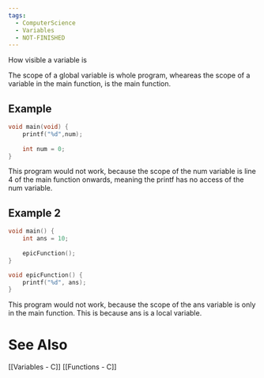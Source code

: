 ```yaml
---
tags:
  - ComputerScience
  - Variables
  - NOT-FINISHED
---
```

How visible a variable is

The scope of a global variable is whole program, wheareas the scope of a variable in the main function, is the main function.

## Example
```c showlinenumbers {2,4}
void main(void) {
	printf("%d",num);
	
	int num = 0;
}
```
This program would not work, because the scope of the num variable is line 4 of the main function onwards, meaning the printf has no access of the num variable.

## Example 2
```c showlinenumbers
void main() {
	int ans = 10;
	
	epicFunction();
}

void epicFunction() {
	printf("%d", ans);
}
```
This program would not work, because the scope of the ans variable is only in the main function. This is because ans is a local variable.

# See Also
[[Variables - C]]
[[Functions - C]]